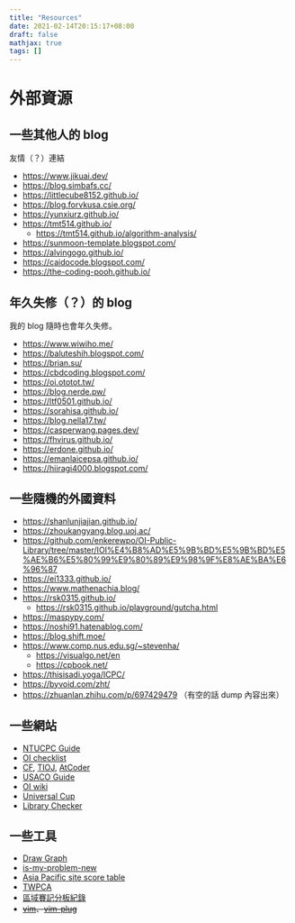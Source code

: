 ```yaml
---
title: "Resources"
date: 2021-02-14T20:15:17+08:00
draft: false
mathjax: true
tags: []
---
```


# 外部資源

## 一些其他人的 blog
友情（？）連結

- https://www.jikuai.dev/
- https://blog.simbafs.cc/
- https://littlecube8152.github.io/
- https://blog.forvkusa.csie.org/
- https://yunxiurz.github.io/
- https://tmt514.github.io/
    - https://tmt514.github.io/algorithm-analysis/
- https://sunmoon-template.blogspot.com/
- https://alvingogo.github.io/
- https://caidocode.blogspot.com/
- https://the-coding-pooh.github.io/

## 年久失修（？）的 blog
我的 blog 隨時也會年久失修。
<!-- 註：目前分類依據姑且先依照更新本文時一年內有沒有新文章 -->

- https://www.wiwiho.me/
- https://baluteshih.blogspot.com/
- https://brian.su/
- https://cbdcoding.blogspot.com/
- https://oi.ototot.tw/
- https://blog.nerde.pw/
- https://ltf0501.github.io/
- https://sorahisa.github.io/
- https://blog.nella17.tw/
- https://casperwang.pages.dev/
- https://fhvirus.github.io/
- https://erdone.github.io/
- https://emanlaicepsa.github.io/
- https://hiiragi4000.blogspot.com/
<!-- - https://codingsimplifylife.blogspot.com/ -->
<!-- - https://blog.tommydong.live/ -->

## 一些隨機的外國資料

- https://shanlunjiajian.github.io/
- https://zhoukangyang.blog.uoj.ac/
- https://github.com/enkerewpo/OI-Public-Library/tree/master/IOI%E4%B8%AD%E5%9B%BD%E5%9B%BD%E5%AE%B6%E5%80%99%E9%80%89%E9%98%9F%E8%AE%BA%E6%96%87
- https://ei1333.github.io/
- https://www.mathenachia.blog/
- https://rsk0315.github.io/
    - https://rsk0315.github.io/playground/gutcha.html
- https://maspypy.com/
- https://noshi91.hatenablog.com/
- https://blog.shift.moe/
- https://www.comp.nus.edu.sg/~stevenha/
    - https://visualgo.net/en
    - https://cpbook.net/
- https://thisisadi.yoga/ICPC/
- https://byvoid.com/zht/
- https://zhuanlan.zhihu.com/p/697429479 （有空的話 dump 內容出來）

<!-- 如何打ICPC（详细揭秘） - 知乎，是 https://cphof.org/profile/topcoder:moorhsum 寫的 -->

## 一些網站
- [NTUCPC Guide](https://guide.ntucpc.org/topics/)
- [OI checklist](https://oichecklist.pythonanywhere.com/)
- [CF](https://codeforces.com/), [TIOJ](https://tioj.ck.tp.edu.tw/), [AtCoder](https://atcoder.jp/)
- [USACO Guide](https://usaco.guide/)
- [OI wiki](https://oiwiki.org/)
- [Universal Cup](http://ucup.ac/)
- [Library Checker](https://judge.yosupo.jp/)

## 一些工具
- [Draw Graph](https://domen111.github.io/Draw-Graph/)
- [is-my-problem-new](http://yuantiji.ac/en/)
- [Asia Pacific site score table](https://icpcapac.solved.ac/2025)
- [TWPCA](https://www.twpca.org/)
- [區域賽記分板紀錄](https://sorahisa-rank.github.io/)
- ~~[vim](https://www.vim.org/download.php)、[vim-plug](https://github.com/junegunn/vim-plug)~~

